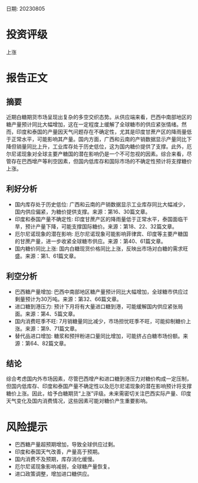 
日期: 20230805

# 投资评级

上涨

# 报告正文

## 摘要

近期白糖期货市场呈现出复杂的多空交织态势。从供应端来看，巴西中南部地区的糖产量预计同比大幅增加，这在一定程度上缓解了全球糖市的供应紧张情绪。然而，印度和泰国的产量因天气问题存在不确定性，尤其是印度甘蔗产区的降雨量低于正常水平，可能影响其产量。国内方面，广西和云南的产销数据显示产量同比下降但销量同比上升，工业库存处于历史低位，这为国内糖价提供了支撑。此外，厄尔尼诺现象对全球主要产糖国的潜在影响仍是一个不可忽视的因素。综合来看，尽管存在巴西增产等利空因素，但国内低库存和国际市场的不确定性预计将支撑糖价上涨。

## 利好分析

* 国内库存处于历史低位: 广西和云南的产销数据显示工业库存同比大幅减少，国内供应偏紧，为糖价提供支撑。来源：第16、30篇文章。
* 印度和泰国产量不确定性: 印度甘蔗产区的降雨量低于正常水平，泰国面临干旱，预计产量下降，可能支撑国际糖价。来源：第18、22、32篇文章。
* 厄尔尼诺现象的潜在影响: 厄尔尼诺现象可能影响菲律宾、印度等主要产糖国的甘蔗产量，进一步收紧全球糖市供应。来源：第40、61篇文章。
* 国内糖价同比上涨: 国内白糖现货价格同比上涨，反映出市场对白糖的需求旺盛。来源：第1、61篇文章。

## 利空分析

* 巴西糖产量增加: 巴西中南部地区糖产量预计同比大幅增加，全球糖市供应过剩量预计为30万吨。来源：第32、66篇文章。
* 进口糖到港压力: 预计下月将有大量进口糖到港，可能缓解国内供应紧张局面。来源：第4、5篇文章。
* 国内消费旺季不旺: 7月销糖量同比减少，市场担忧旺季不旺，可能抑制糖价上涨。来源：第9、71篇文章。
* 替代品进口增加: 糖浆和预拌粉进口量同比增加，可能挤占白糖市场份额。来源：第64、82篇文章。

## 结论

综合考虑国内外市场因素，尽管巴西增产和进口糖到港压力对糖价构成一定压制，但国内低库存、印度和泰国产量不确定性以及厄尔尼诺现象的潜在影响预计将支撑糖价上涨。因此，给予白糖期货“上涨”评级。未来需密切关注巴西实际产量、印度天气变化及国内消费情况，这些因素可能对糖价产生重要影响。

# 风险提示

* 巴西糖产量超预期增加，导致全球供应过剩。
* 印度和泰国天气改善，产量高于预期。
* 国内消费不及预期，库存消化缓慢。
* 厄尔尼诺现象影响减弱，全球糖产量恢复。
* 进口政策调整，增加进口糖供应。
